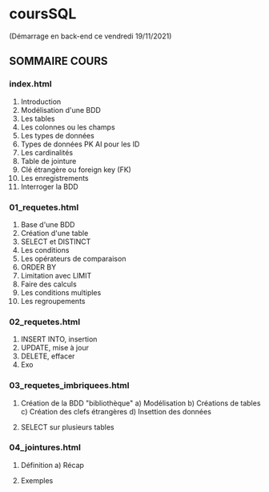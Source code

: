 # coursSQL

(Démarrage en back-end ce vendredi 19/11/2021)

## SOMMAIRE COURS

### index.html
1. Introduction
2. Modélisation d'une BDD
3. Les tables
4. Les colonnes ou les champs
5. Les types de données
6. Types de données PK AI pour les ID
7. Les cardinalités
8. Table de jointure
9. Clé étrangère ou foreign key (FK)
10. Les enregistrements
11. Interroger la BDD

### 01_requetes.html
1. Base d'une BDD
2. Création d'une table
3. SELECT et DISTINCT
4. Les conditions
5. Les opérateurs de comparaison
6. ORDER BY
7. Limitation avec LIMIT
8. Faire des calculs
9. Les conditions multiples
10. Les regroupements

### 02_requetes.html
1. INSERT INTO, insertion
2. UPDATE, mise à jour
3. DELETE, effacer
4. Exo

### 03_requetes_imbriquees.html
1. Création de la BDD "bibliothèque"
    a) Modélisation
    b) Créations de tables
    c) Création des clefs étrangères
    d) Insettion des données

2. SELECT sur plusieurs tables

### 04_jointures.html
1. Définition
    a) Récap

2. Exemples

